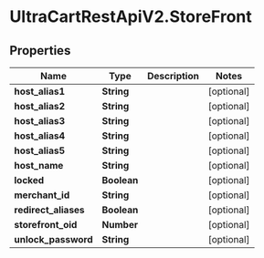# UltraCartRestApiV2.StoreFront

## Properties
Name | Type | Description | Notes
------------ | ------------- | ------------- | -------------
**host_alias1** | **String** |  | [optional] 
**host_alias2** | **String** |  | [optional] 
**host_alias3** | **String** |  | [optional] 
**host_alias4** | **String** |  | [optional] 
**host_alias5** | **String** |  | [optional] 
**host_name** | **String** |  | [optional] 
**locked** | **Boolean** |  | [optional] 
**merchant_id** | **String** |  | [optional] 
**redirect_aliases** | **Boolean** |  | [optional] 
**storefront_oid** | **Number** |  | [optional] 
**unlock_password** | **String** |  | [optional] 


